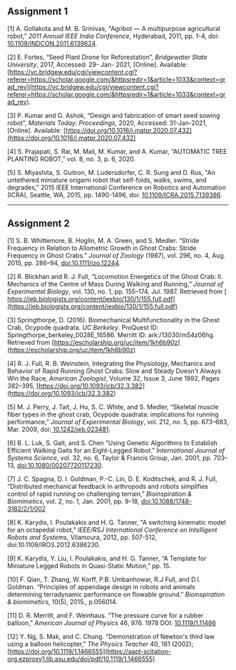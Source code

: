 
## Assignment 1

[1] A. Gollakota and M. B. Srinivas, "Agribot — A multipurpose agricultural robot," _2011 Annual IEEE India Conference_, Hyderabad, 2011, pp. 1-4, doi: [10.1109/INDCON.2011.6139624](https://ieeexplore-ieee-org.ezproxy1.lib.asu.edu/document/6139624).

[2] E. Fortes, “Seed Plant Drone for Reforestation”, _Bridgewater State University_, 2017, Accessed: 29- Jan- 2021, [Online]. Available: [https://vc.bridgew.edu/cgi/viewcontent.cgi?referer=https://scholar.google.com/&httpsredir=1&article=1033&context=grad_rev](https://vc.bridgew.edu/cgi/viewcontent.cgi?referer=https://scholar.google.com/&httpsredir=1&article=1033&context=grad_rev). 

[3] P. Kumar and G. Ashok, “Design and fabrication of smart seed sowing robot”, _Materials Today: Proceedings,_ 2020, Accessed: 31-Jan-2021, [Online]. Available: [https://doi.org/10.1016/j.matpr.2020.07.432](https://doi.org/10.1016/j.matpr.2020.07.432) 

[4] S. Prajapati, S. Rai, M. Mali, M. Kumar, and A. Kumar, “AUTOMATIC TREE PLANTING ROBOT,” vol. 8, no. 3, p. 6, 2020.

[5] S. Miyashita, S. Guitron, M. Ludersdorfer, C. R. Sung and D. Rus, "An untethered miniature origami robot that self-folds, walks, swims, and degrades," 2015 IEEE International Conference on Robotics and Automation (ICRA), Seattle, WA, 2015, pp. 1490-1496, doi: [10.1109/ICRA.2015.7139386](https://ieeexplore-ieee-org.ezproxy1.lib.asu.edu/document/7139386).


---



## Assignment 2

[1] S. B. Whittemore, B. Hoglin, M. A. Green, and S. Medler. “Stride Frequency in Relation to Allometric Growth in Ghost Crabs: Stride Frequency in Ghost Crabs.” _Journal of Zoology_ (1987), vol. 296, no. 4, Aug. 2015, pp. 286–94, [doi:10.1111/jzo.12244](https://zslpublications-onlinelibrary-wiley-com.ezproxy1.lib.asu.edu/doi/pdfdirect/10.1111/jzo.12244).

[2] R. Blickhan and R. J. Full, “Locomotion Energetics of the Ghost Crab: II. Mechanics of the Centre of Mass During Walking and Running,” _Journal of Experimental Biology_, vol. 130, no. 1, pp. 155–174, Jul. 1987. Retrieved from [ https://jeb.biologists.org/content/jexbio/130/1/155.full.pdf](https://jeb.biologists.org/content/jexbio/130/1/155.full.pdf)

[3] Springthorpe, D. (2016). Biomechanical Multifunctionality in the Ghost Crab, Ocypode quadrata. _UC Berkeley_. ProQuest ID: Springthorpe_berkeley_0028E_16586. Merritt ID: ark:/13030/m54z06hg. Retrieved from [https://escholarship.org/uc/item/1kh6b90z](https://escholarship.org/uc/item/1kh6b90z) 

[4] R. J. Full, R. B. Weinstein, Integrating the Physiology, Mechanics and Behavior of Rapid Running Ghost Crabs: Slow and Steady Doesn't Always Win the Race, _American Zoologist_, Volume 32, Issue 3, June 1992, Pages 382–395, [https://doi.org/10.1093/icb/32.3.382](https://doi.org/10.1093/icb/32.3.382) 

[5] M. J. Perry, J. Tait, J. Hu, S. C. White, and S. Medler, “Skeletal muscle fiber types in the ghost crab, Ocypode quadrata: implications for running performance,” _Journal of Experimental Biology_, vol. 212, no. 5, pp. 673–683, Mar. 2009, doi:[ 10.1242/jeb.023481](https://doi.org/10.1242/jeb.023481).

[6] B. L. Luk, S. Galt, and S. Chen “Using Genetic Algorithms to Establish Efficient Walking Gaits for an Eight-Legged Robot.” _International Journal of Systems Science_, vol. 32, no. 6, Taylor & Francis Group, Jan. 2001, pp. 703–13, [doi:10.1080/00207720117230](https://www-tandfonline-com.ezproxy1.lib.asu.edu/doi/pdf/10.1080/00207720117230?needAccess=true).

[7] J. C. Spagna, D. I. Goldman, P.-C. Lin, D. E. Koditschek, and R. J. Full, “Distributed mechanical feedback in arthropods and robots simplifies control of rapid running on challenging terrain,” _Bioinspiration & Biomimetics_, vol. 2, no. 1, Jan. 2001, pp. 9-18, [doi:10.1088/1748-3182/2/1/002](https://iopscience.iop.org/article/10.1088/1748-3182/2/1/002/pdf)

[8] K. Karydis, I. Poulakakis and H. G. Tanner, "A switching kinematic model for an octapedal robot," _IEEE/RSJ International Conference on Intelligent Robots and Systems_, Vilamoura, 2012, pp. 507-512, doi:10.1109/IROS.2012.6386230. 

[9] K. Karydis, Y. Liu, I. Poulakakis, and H. G. Tanner, “A Template for Miniature Legged Robots in Quasi-Static Motion,” pp. 15.

[10] F. Qian, T. Zhang,  W. Korff,  P.B. Umbanhowar, R.J Full, and D.I. Goldman. “Principles of appendage design in robots and animals determining terradynamic performance on flowable ground.” _Bioinspiration & biomimetics_, 10(5), 2015., p.056014.

[11] D. R. Merritt, and F. Weinhaus. “The pressure curve for a rubber balloon,” _American Journal of Physics_ 46, 976. 1978 DOI: [10.1119/1.11486](https://aapt-scitation-org.ezproxy1.lib.asu.edu/doi/pdf/10.1119/1.11486)

[12] Y. Ng, S. Mak, and C. Chung. “Demonstration of Newton's third law using a balloon helicopter,”  _The Physics Teacher_ 40, 181 (2002); [https://doi.org/10.1119/1.1466555](https://aapt-scitation-org.ezproxy1.lib.asu.edu/doi/pdf/10.1119/1.1466555)
